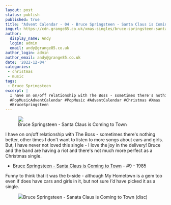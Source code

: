 ```yaml
---
layout: post
status: publish
published: true
title: "Advent Calendar - 04 - Bruce Springsteen - Santa Claus is Coming to Town"
imgurl: https://cdn.grange85.co.uk/xmas-singles/bruce-springsteen-santa-clause-sleeve.jpg
author:
  display_name: Andy
  login: admin
  email: andy@grange85.co.uk
author_login: admin
author_email: andy@grange85.co.uk
date: '2022-12-04'
categories:
 - christmas
 - music
tags:
 - Bruce Springsteen
excerpt: |
  I have on on/off relationship with The Boss - sometimes there's nothing better, other times I don't want to listen to more songs about cars and girls. But, I have never not loved this single - I love the joy in the delivery! 
  #PopMusicAdventCalendar #PopMusic #AdventCalendar #Christmas #Xmas
  #BruceSpringsteen
---
```

<figure class="aligncenter"><img src="https://cdn.grange85.co.uk/xmas-singles/bruce-springsteen-santa-clause-sleeve.jpg" class="img-responsive" /><figcaption>Bruce Springsteen - Santa Claus is Coming to Town</figcaption></figure>

I have on on/off relationship with The Boss - sometimes there's nothing better, other times I don't want to listen to more songs about cars and girls. But, I have never not loved this single - I love the joy in the delivery! Bruce and the band are having a riot and there's not much more perfect as a Christmas single.

 - [Bruce Springsteen - Santa Claus is Coming to Town](https://www.youtube.com/watch?v=76WFkKp8Tjs) - #9 - 1985

Funny to think that it was the b-side - although My Hometown is a gem too even if does have cars and girls in it, but not sure _I'd_ have picked it as a single.

<figure class="aligncenter"><img src="https://cdn.grange85.co.uk/xmas-singles/bruce-springsteen-santa-clause-disc.jpg" class="img-responsive" /><figcapgtion>Bruce Springsteen - Sanata Claus is Coming to Town (disc)</figcaption></figure>
